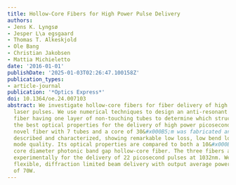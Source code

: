 ```yaml
---
title: Hollow-Core Fibers for High Power Pulse Delivery
authors:
- Jens K. Lyngsø
- Jesper L\a egsgaard
- Thomas T. Alkeskjold
- Ole Bang
- Christian Jakobsen
- Mattia Michieletto
date: '2016-01-01'
publishDate: '2025-01-03T02:26:47.100158Z'
publication_types:
- article-journal
publication: '*Optics Express*'
doi: 10.1364/oe.24.007103
abstract: We investigate hollow-core fibers for fiber delivery of high power ultrashort
  laser pulses. We use numerical techniques to design an anti-resonant hollow-core
  fiber having one layer of non-touching tubes to determine which structures offer
  the best optical properties for the delivery of high power picosecond pulses. A
  novel fiber with 7 tubes and a core of 30&#x000B5;m was fabricated and it is here
  described and characterized, showing remarkable low loss, low bend loss, and good
  mode quality. Its optical properties are compared to both a 10&#x000B5;m and a 18&#x000B5;m
  core diameter photonic band gap hollow-core fiber. The three fibers are characterized
  experimentally for the delivery of 22 picosecond pulses at 1032nm. We demonstrate
  flexible, diffraction limited beam delivery with output average powers in excess
  of 70W.
---
```

